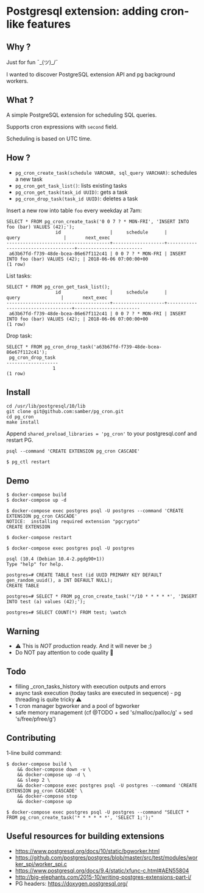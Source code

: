 
# Postgresql extension: adding cron-like features

## Why ?

Just for fun ¯\_(ツ)_/¯

I wanted to discover PostgreSQL extension API and pg background workers.

## What ?

A simple PostgreSQL extension for scheduling SQL queries.

Supports cron expressions with `second` field.

Scheduling is based on UTC time.

## How ?

- `pg_cron_create_task(schedule VARCHAR, sql_query VARCHAR)`: schedules a new task
- `pg_cron_get_task_list()`: lists existing tasks
- `pg_cron_get_task(task_id UUID)`: gets a task
- `pg_cron_drop_task(task_id UUID)`: deletes a task

Insert a new row into table `foo` every weekday at 7am:

```
SELECT * FROM pg_cron_create_task('0 0 7 ? * MON-FRI', 'INSERT INTO foo (bar) VALUES (42);');
                  id                  |     schedule      |               query                |       next_exec
--------------------------------------+-------------------+------------------------------------+------------------------
 a63b67fd-f739-48de-bcea-86e67f112c41 | 0 0 7 ? * MON-FRI | INSERT INTO foo (bar) VALUES (42); | 2018-06-06 07:00:00+00
(1 row)
```

List tasks:

```
SELECT * FROM pg_cron_get_task_list();
                  id                  |     schedule      |               query               |       next_exec
--------------------------------------+-------------------+-----------------------------------+------------------------
 a63b67fd-f739-48de-bcea-86e67f112c41 | 0 0 7 ? * MON-FRI | INSERT INTO foo (bar) VALUES (42); | 2018-06-06 07:00:00+00
(1 row)
```

Drop task:

```
SELECT * FROM pg_cron_drop_task('a63b67fd-f739-48de-bcea-86e67f112c41');
 pg_cron_drop_task
-------------------
                 1
(1 row)
```

## Install

```
cd /usr/lib/postgresql/10/lib
git clone git@github.com:samber/pg_cron.git
cd pg_cron
make install
```

Append `shared_preload_libraries = 'pg_cron'` to your postgresql.conf and restart PG.

```
psql --command 'CREATE EXTENSION pg_cron CASCADE'
```

```
$ pg_ctl restart
```

## Demo

```
$ docker-compose build
$ docker-compose up -d
````

```
$ docker-compose exec postgres psql -U postgres --command 'CREATE EXTENSION pg_cron CASCADE'
NOTICE:  installing required extension "pgcrypto"
CREATE EXTENSION

$ docker-compose restart
```

```
$ docker-compose exec postgres psql -U postgres

psql (10.4 (Debian 10.4-2.pgdg90+1))
Type "help" for help.

postgres=# CREATE TABLE test (id UUID PRIMARY KEY DEFAULT gen_random_uuid(), a INT DEFAULT NULL);
CREATE TABLE

postgres=# SELECT * FROM pg_cron_create_task('*/10 * * * * *', 'INSERT INTO test (a) values (42);');

postgres=# SELECT COUNT(*) FROM test; \watch
```

## Warning

- :warning: This is *NOT* production ready. And it will never be ;)
- Do NOT pay attention to code quality 🤮

## Todo

- filling _cron_tasks_history with execution outputs and errors
- async task execution (today tasks are executed in sequence) - pg threading is quite tricky :warning:
- 1 cron manager bgworker and a pool of bgworker
- safe memory management (cf @TODO + sed 's/malloc/palloc/g' + sed 's/free/pfree/g')

## Contributing

1-line build command:

```
$ docker-compose build \
    && docker-compose down -v \
    && docker-compose up -d \
    && sleep 2 \
    && docker-compose exec postgres psql -U postgres --command 'CREATE EXTENSION pg_cron CASCADE' \
    && docker-compose stop
    && docker-compose up

$ docker-compose exec postgres psql -U postgres --command "SELECT * FROM pg_cron_create_task('* * * * * *', 'SELECT 1;');"
```

## Useful resources for building extensions

- https://www.postgresql.org/docs/10/static/bgworker.html
- https://github.com/postgres/postgres/blob/master/src/test/modules/worker_spi/worker_spi.c
- https://www.postgresql.org/docs/9.4/static/xfunc-c.html#AEN55804
- http://big-elephants.com/2015-10/writing-postgres-extensions-part-i/
- PG headers: https://doxygen.postgresql.org/
